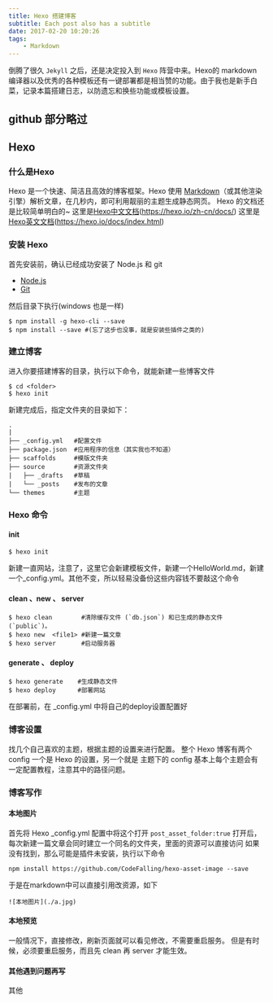 ```yaml
---
title: Hexo 搭建博客
subtitle: Each post also has a subtitle
date: 2017-02-20 10:20:26
tags:
	- Markdown
---
```


倒腾了很久 `Jekyll` 之后，还是决定投入到 `Hexo` 阵营中来。Hexo的 markdown 编译器以及优秀的各种模板还有一键部署都是相当赞的功能。由于我也是新手白菜，记录本篇搭建日志，以防遗忘和换些功能或模板设置。

<!-- more -->

## github 部分略过
## Hexo
### 什么是Hexo
Hexo 是一个快速、简洁且高效的博客框架。Hexo 使用 [Markdown](http://daringfireball.net/projects/markdown/)（或其他渲染引擎）解析文章，在几秒内，即可利用靓丽的主题生成静态网页。
Hexo 的文档还是比较简单明白的~
这里是[Hexo中文文档](https://hexo.io/zh-cn/docs/)(https://hexo.io/zh-cn/docs/)
这里是[Hexo英文文档](https://hexo.io/docs/index.html)(https://hexo.io/docs/index.html)

### 安装 Hexo
首先安装前，确认已经成功安装了 Node.js 和 git

*   [Node.js](http://nodejs.org/)
*   [Git](http://git-scm.com/)

然后目录下执行(windows 也是一样)

``` linux
$ npm install -g hexo-cli --save
$ npm install --save #(忘了这步也没事，就是安装些插件之类的)
```

### 建立博客
进入你要搭建博客的目录，执行以下命令，就能新建一些博客文件
```
$ cd <folder>
$ hexo init
```

新建完成后，指定文件夹的目录如下：
```
.
|
├── _config.yml   #配置文件
├── package.json  #应用程序的信息（其实我也不知道）
├── scaffolds     #模版文件夹
├── source        #资源文件夹
|   ├── _drafts   #草稿
|   └── _posts    #发布的文章
└── themes        #主题
```

### Hexo 命令
#### init
```
$ hexo init
```
新建一直网站，注意了，这里它会新建模板文件，新建一个HelloWorld.md，新建一个\_config.yml。其他不变，所以轻易没备份这些内容钱不要敲这个命令

#### clean 、new 、 server
```
$ hexo clean        #清除缓存文件 (`db.json`) 和已生成的静态文件 (`public`)。
$ hexo new  <file1> #新建一篇文章
$ hexo server       #启动服务器
```

#### generate 、 deploy
```
$ hexo generate    #生成静态文件
$ hexo deploy      #部署网站
```
在部署前，在 \_config.yml 中将自己的deploy设置配置好

### 博客设置
找几个自己喜欢的主题，根据主题的设置来进行配置。
整个 Hexo 博客有两个 config 一个是 Hexo 的设置，另一个就是 主题下的 config
基本上每个主题会有一定配置教程，注意其中的路径问题。

### 博客写作

#### 本地图片
首先将 Hexo \_config.yml 配置中将这个打开 `post_asset_folder:true`
打开后，每次新建一篇文章会同时建立一个同名的文件夹，里面的资源可以直接访问
如果没有找到，那么可能是插件未安装，执行以下命令
```
npm install https://github.com/CodeFalling/hexo-asset-image --save
```
于是在markdown中可以直接引用改资源，如下
```
![本地图片](./a.jpg)
```

#### 本地预览
一般情况下，直接修改，刷新页面就可以看见修改，不需要重启服务。
但是有时候，必须要重启服务，而且先 clean 再 server 才能生效。

#### 其他遇到问题再写
其他